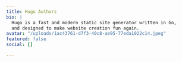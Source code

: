 ```yaml
---
title: Hugo Authors
bio: |
  Hugo is a fast and modern static site generator written in Go,
  and designed to make website creation fun again.
avatar: "/uploads/1ac43761-d7f3-40c8-ae95-77eda1022c14.jpeg"
featured: false
social: []

---
```

